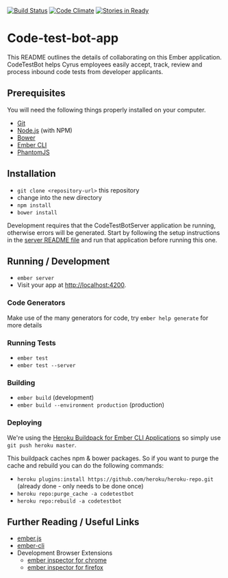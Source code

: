 [![Build Status](https://travis-ci.org/cyrusinnovation/CodeTestBotApp.svg?branch=master)](https://travis-ci.org/cyrusinnovation/CodeTestBotApp)
[![Code Climate](https://codeclimate.com/github/cyrusinnovation/CodeTestBotApp.png)](https://codeclimate.com/github/cyrusinnovation/CodeTestBotApp)
[![Stories in Ready](https://badge.waffle.io/cyrusinnovation/codetestbotapp.png?label=ready&title=Ready)](http://waffle.io/cyrusinnovation/codetestbotapp)

# Code-test-bot-app

This README outlines the details of collaborating on this Ember application.
CodeTestBot helps Cyrus employees easily accept, track, review and process inbound code tests from developer applicants.

## Prerequisites

You will need the following things properly installed on your computer.

* [Git](http://git-scm.com/)
* [Node.js](http://nodejs.org/) (with NPM)
* [Bower](http://bower.io/)
* [Ember CLI](http://www.ember-cli.com/)
* [PhantomJS](http://phantomjs.org/)

## Installation

* `git clone <repository-url>` this repository
* change into the new directory
* `npm install`
* `bower install`

Development requires that the CodeTestBotServer application be running, otherwise errors will be generated. Start by following the setup instructions in the [server README file](https://github.com/cyrusinnovation/CodeTestBotServer/blob/master/README.md) and run that application before running this one.

## Running / Development

* `ember server`
* Visit your app at [http://localhost:4200](http://localhost:4200).

### Code Generators

Make use of the many generators for code, try `ember help generate` for more details

### Running Tests

* `ember test`
* `ember test --server`

### Building

* `ember build` (development)
* `ember build --environment production` (production)

### Deploying

We're using the [Heroku Buildpack for Ember CLI Applications](https://github.com/tonycoco/heroku-buildpack-ember-cli) so simply use `git push heroku master`.

This buildpack caches npm & bower packages. So if you want to purge the cache and rebuild you can do the following commands:

* `heroku plugins:install https://github.com/heroku/heroku-repo.git` (already done - only needs to be done once)
* `heroku repo:purge_cache -a codetestbot`
* `heroku repo:rebuild -a codetestbot`

## Further Reading / Useful Links

* [ember.js](http://emberjs.com/)
* [ember-cli](http://www.ember-cli.com/)
* Development Browser Extensions
  * [ember inspector for chrome](https://chrome.google.com/webstore/detail/ember-inspector/bmdblncegkenkacieihfhpjfppoconhi)
  * [ember inspector for firefox](https://addons.mozilla.org/en-US/firefox/addon/ember-inspector/)


